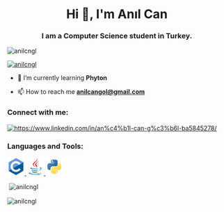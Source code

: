 <h1 align="center">Hi 👋, I'm Anıl Can</h1>
<h3 align="center">I am a Computer Science student in Turkey.</h3>

<p align="left"> <img src="https://komarev.com/ghpvc/?username=anilcngl&label=Profile%20views&color=0e75b6&style=flat" alt="anilcngl" /> </p>

<p align="left"> <a href="https://github.com/ryo-ma/github-profile-trophy"><img src="https://github-profile-trophy.vercel.app/?username=anilcngl" alt="anilcngl" /></a> </p>

- 🌱 I’m currently learning **Phyton**

- 📫 How to reach me **anilcangol@gmail.com**

<h3 align="left">Connect with me:</h3>
<p align="left">
<a href="https://www.linkedin.com/in/an%c4%b1l-can-g%c3%b6l-ba5845278/" target="blank"><img align="center" src="https://raw.githubusercontent.com/rahuldkjain/github-profile-readme-generator/master/src/images/icons/Social/linked-in-alt.svg" alt="https://www.linkedin.com/in/an%c4%b1l-can-g%c3%b6l-ba5845278/" height="30" width="40" /></a>
</p>

<h3 align="left">Languages and Tools:</h3>
<p align="left"> <a href="https://www.cprogramming.com/" target="_blank" rel="noreferrer"> <img src="https://raw.githubusercontent.com/devicons/devicon/master/icons/c/c-original.svg" alt="c" width="40" height="40"/> </a> <a href="https://www.java.com" target="_blank" rel="noreferrer"> <img src="https://raw.githubusercontent.com/devicons/devicon/master/icons/java/java-original.svg" alt="java" width="40" height="40"/> </a> <a href="https://www.python.org" target="_blank" rel="noreferrer"> <img src="https://raw.githubusercontent.com/devicons/devicon/master/icons/python/python-original.svg" alt="python" width="40" height="40"/> </a> </p>

<p>&nbsp;<img align="center" src="https://github-readme-stats.vercel.app/api?username=anilcngl&show_icons=true&locale=en" alt="anilcngl" /></p>

<p><img align="center" src="https://github-readme-streak-stats.herokuapp.com/?user=anilcngl&" alt="anilcngl" /></p>
